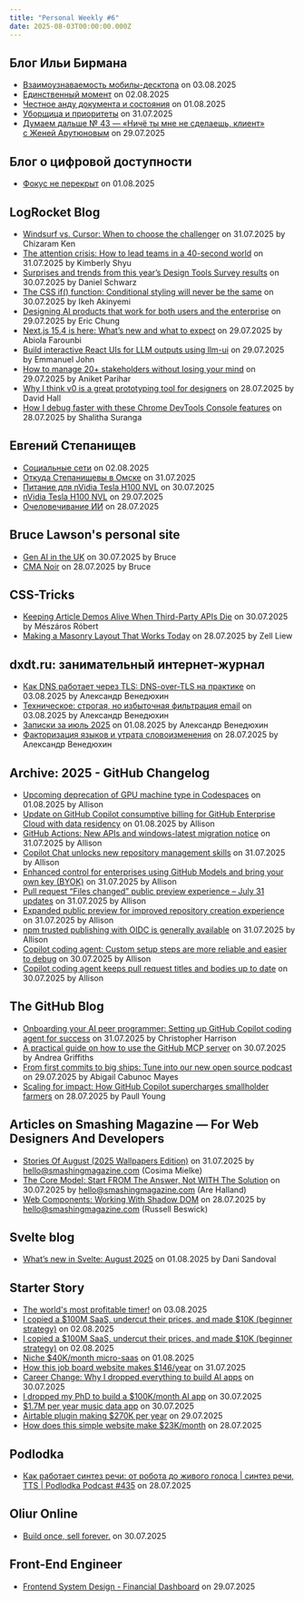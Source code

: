 ```yaml
---
title: "Personal Weekly #6"
date: 2025-08-03T00:00:00.000Z
---
```


## Блог Ильи Бирмана

- [Взаимоузнаваемость мобилы-десктопа](https://ilyabirman.ru/meanwhile/all/mobile-desktop-recognizability/) on 03.08.2025
- [Единственный момент](https://ilyabirman.ru/meanwhile/all/edinstvenny-moment/) on 02.08.2025
- [Честное анду документа и состояния](https://ilyabirman.ru/meanwhile/all/chestnoe-andu-dokumenta-i-sostoyaniya/) on 01.08.2025
- [Уборщица и приоритеты](https://ilyabirman.ru/meanwhile/all/uborschica-i-prioritety/) on 31.07.2025
- [Думаем дальше № 43 — «Ничё ты мне не сделаешь, клиент» с Женей Арутюновым](https://ilyabirman.ru/meanwhile/all/think-on-43/) on 29.07.2025

## Блог о цифровой доступности

- [Фокус не перекрыт](https://a11y-blog.dev/ru/articles/wcag-focus-not-obscured/) on 01.08.2025

## LogRocket Blog

- [Windsurf vs. Cursor: When to choose the challenger](https://blog.logrocket.com/windsurf-vs-cursor-when-to-choose-the-challenger/) on 31.07.2025 by Chizaram Ken
- [The attention crisis: How to lead teams in a 40-second world](https://blog.logrocket.com/product-management/attention-crisis-how-to-lead-teams-40-second-world/) on 31.07.2025 by Kimberly Shyu
- [Surprises and trends from this year’s Design Tools Survey results](https://blog.logrocket.com/ux-design/surprises-trends-from-this-years-design-tools-survey-results/) on 30.07.2025 by Daniel Schwarz
- [The CSS if() function: Conditional styling will never be the same](https://blog.logrocket.com/css-if-function-conditional-styling/) on 30.07.2025 by Ikeh Akinyemi
- [Designing AI products that work for both users and the enterprise](https://blog.logrocket.com/ux-design/designing-ai-products-that-work-for-both-users-and-the-enterprise/) on 29.07.2025 by Eric Chung
- [Next.js 15.4 is here: What’s new and what to expect](https://blog.logrocket.com/next-js-15-4-updates/) on 29.07.2025 by Abiola Farounbi
- [Build interactive React UIs for LLM outputs using llm-ui](https://blog.logrocket.com/react-llm-ui/) on 29.07.2025 by Emmanuel John
- [How to manage 20+ stakeholders without losing your mind](https://blog.logrocket.com/product-management/how-to-manage-20-stakeholders-without-losing-your-mind/) on 29.07.2025 by Aniket Parihar
- [Why I think v0 is a great prototyping tool for designers](https://blog.logrocket.com/ux-design/prototyping-with-v0/) on 28.07.2025 by David Hall
- [How I debug faster with these Chrome DevTools Console features](https://blog.logrocket.com/debug-faster-chrome-devtools-console-features/) on 28.07.2025 by Shalitha Suranga

## Евгений Степанищев

- [Социальные сети](https://bolknote.ru/all/socialnye-seti/) on 02.08.2025
- [Откуда Степанищевы в Омске](https://bolknote.ru/all/otkuda-stepanischevy-v-omske/) on 31.07.2025
- [Питание для nVidia Tesla H100 NVL](https://bolknote.ru/all/pitanie-dlya-nvidia-tesla-h100/) on 30.07.2025
- [nVidia Tesla H100 NVL](https://bolknote.ru/all/nvidia-tesla-h100/) on 29.07.2025
- [Очеловечивание ИИ](https://bolknote.ru/all/humanizing-ai/) on 28.07.2025

## Bruce Lawson's  personal site

- [Gen AI in the UK](https://brucelawson.co.uk/2025/gen-ai-in-the-uk/) on 30.07.2025 by Bruce
- [CMA Noir](https://brucelawson.co.uk/2025/cma-noir/) on 28.07.2025 by Bruce

## CSS-Tricks

- [Keeping Article Demos Alive When Third-Party APIs Die](https://css-tricks.com/keeping-article-demos-alive-when-third-party-apis-die/) on 30.07.2025 by Mészáros Róbert
- [Making a Masonry Layout That Works Today](https://css-tricks.com/making-a-masonry-layout-that-works-today/) on 28.07.2025 by Zell Liew

## dxdt.ru: занимательный интернет-журнал

- [Как DNS работает через TLS: DNS-over-TLS на практике](https://dxdt.ru/2025/08/03/16073/) on 03.08.2025 by Александр Венедюхин
- [Техническое: строгая, но избыточная фильтрация email](https://dxdt.ru/2025/08/03/16070/) on 03.08.2025 by Александр Венедюхин
- [Записки за июль 2025](https://dxdt.ru/2025/08/01/16068/) on 01.08.2025 by Александр Венедюхин
- [Факторизация языков и утрата словоизменения](https://dxdt.ru/2025/07/28/16058/) on 28.07.2025 by Александр Венедюхин

## Archive: 2025 - GitHub Changelog

- [Upcoming deprecation of GPU machine type in Codespaces](https://github.blog/changelog/2025-08-01-upcoming-deprecation-of-gpu-machine-type-in-codespaces) on 01.08.2025 by Allison
- [Update on GitHub Copilot consumptive billing for GitHub Enterprise Cloud with data residency](https://github.blog/changelog/2025-08-01-update-on-github-copilot-consumptive-billing-for-github-enterprise-cloud-with-data-residency) on 01.08.2025 by Allison
- [GitHub Actions: New APIs and windows-latest migration notice](https://github.blog/changelog/2025-07-31-github-actions-new-apis-and-windows-latest-migration-notice) on 31.07.2025 by Allison
- [Copilot Chat unlocks new repository management skills](https://github.blog/changelog/2025-07-31-copilot-chat-unlocks-new-repository-management-skills) on 31.07.2025 by Allison
- [Enhanced control for enterprises using GitHub Models and bring your own key (BYOK)](https://github.blog/changelog/2025-07-31-enhanced-control-for-enterprises-using-github-models-and-bring-your-own-key-byok) on 31.07.2025 by Allison
- [Pull request “Files changed” public preview experience – July 31 updates](https://github.blog/changelog/2025-07-31-pull-request-files-changed-public-preview-experience-july-31-updates) on 31.07.2025 by Allison
- [Expanded public preview for improved repository creation experience](https://github.blog/changelog/2025-07-31-expanded-public-preview-for-improved-repository-creation-experience) on 31.07.2025 by Allison
- [npm trusted publishing with OIDC is generally available](https://github.blog/changelog/2025-07-31-npm-trusted-publishing-with-oidc-is-generally-available) on 31.07.2025 by Allison
- [Copilot coding agent: Custom setup steps are more reliable and easier to debug](https://github.blog/changelog/2025-07-30-copilot-coding-agent-custom-setup-steps-are-more-reliable-and-easier-to-debug) on 30.07.2025 by Allison
- [Copilot coding agent keeps pull request titles and bodies up to date](https://github.blog/changelog/2025-07-30-copilot-coding-agent-keeps-pull-request-titles-and-bodies-up-to-date) on 30.07.2025 by Allison

## The GitHub Blog

- [Onboarding your AI peer programmer: Setting up GitHub Copilot coding agent for success](https://github.blog/ai-and-ml/github-copilot/onboarding-your-ai-peer-programmer-setting-up-github-copilot-coding-agent-for-success/) on 31.07.2025 by Christopher Harrison
- [A practical guide on how to use the GitHub MCP server](https://github.blog/ai-and-ml/generative-ai/a-practical-guide-on-how-to-use-the-github-mcp-server/) on 30.07.2025 by Andrea Griffiths
- [From first commits to big ships: Tune into our new open source podcast](https://github.blog/open-source/maintainers/from-first-commits-to-big-ships-tune-into-our-new-open-source-podcast/) on 29.07.2025 by Abigail Cabunoc Mayes
- [Scaling for impact: How GitHub Copilot supercharges smallholder farmers](https://github.blog/open-source/social-impact/scaling-for-impact-how-github-copilot-supercharges-smallholder-farmers/) on 28.07.2025 by Paull Young

## Articles on Smashing Magazine — For Web Designers And Developers

- [Stories Of August (2025 Wallpapers Edition)](https://smashingmagazine.com/2025/07/desktop-wallpaper-calendars-august-2025/) on 31.07.2025 by hello@smashingmagazine.com (Cosima Mielke)
- [The Core Model: Start FROM The Answer, Not WITH The Solution](https://smashingmagazine.com/2025/07/core-model-start-from-answer-not-solution/) on 30.07.2025 by hello@smashingmagazine.com (Are Halland)
- [Web Components: Working With Shadow DOM](https://smashingmagazine.com/2025/07/web-components-working-with-shadow-dom/) on 28.07.2025 by hello@smashingmagazine.com (Russell Beswick)

## Svelte blog

- [What’s new in Svelte: August 2025](https://svelte.dev/blog/whats-new-in-svelte-august-2025) on 01.08.2025 by Dani Sandoval

## Starter Story

- [The world's most profitable timer!](https://www.youtube.com/shorts/rzk6YPe0Nlk) on 03.08.2025
- [I copied a $100M SaaS, undercut their prices, and made $10K (beginner strategy)](https://www.youtube.com/shorts/tMkIrfEcvcQ) on 02.08.2025
- [I copied a $100M SaaS, undercut their prices, and made $10K (beginner strategy)](https://www.youtube.com/watch?v=_KaFS4Dxs5k) on 02.08.2025
- [Niche $40K/month micro-saas](https://www.youtube.com/shorts/n09sCxmW-FU) on 01.08.2025
- [How this job board website makes $146/year](https://www.youtube.com/shorts/nrqsdacfdz0) on 31.07.2025
- [Career Change: Why I dropped everything to build AI apps](https://www.youtube.com/shorts/YJwbEFNjkxc) on 30.07.2025
- [I dropped my PhD to build a $100K/month AI app](https://www.youtube.com/watch?v=miEUhwSR2-0) on 30.07.2025
- [$1.7M per year music data app](https://www.youtube.com/shorts/KSr0gTrAKu8) on 30.07.2025
- [Airtable plugin making $270K per year](https://www.youtube.com/shorts/0GzWwNIlWj4) on 29.07.2025
- [How does this simple website make $23K/month](https://www.youtube.com/shorts/97PrCfO4LVs) on 28.07.2025

## Podlodka

- [Как работает синтез речи: от робота до живого голоса | синтез речи, TTS | Podlodka Podcast #435](https://www.youtube.com/watch?v=j8ZCb0DHx34) on 28.07.2025

## Oliur Online

- [Build once, sell forever.](https://www.youtube.com/watch?v=prZncUio56M) on 30.07.2025

## Front-End Engineer

- [Frontend System Design - Financial Dashboard](https://www.youtube.com/watch?v=HR2jXy_wPg4) on 29.07.2025

